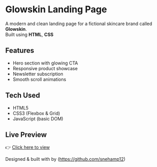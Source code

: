 # Glowskin Landing Page

A modern and clean landing page for a fictional skincare brand called **Glowskin**.  
Built using **HTML**, **CSS**

## Features
- Hero section with glowing CTA
- Responsive product showcase
- Newsletter subscription
- Smooth scroll animations

## Tech Used
- HTML5
- CSS3 (Flexbox & Grid)
- JavaScript (basic DOM)

## Live Preview
👉 [Click here to view](https://snehamp12.github.io/glowskin-landing-page/)

Designed & built with by (https://github.com/snehamp12)
